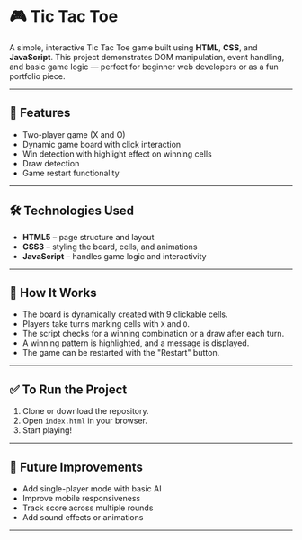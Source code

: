 # 🎮 Tic Tac Toe

A simple, interactive Tic Tac Toe game built using **HTML**, **CSS**, and **JavaScript**. This project demonstrates DOM manipulation, event handling, and basic game logic — perfect for beginner web developers or as a fun portfolio piece.

---

## 🚀 Features

- Two-player game (X and O)
- Dynamic game board with click interaction
- Win detection with highlight effect on winning cells
- Draw detection
- Game restart functionality

---

## 🛠️ Technologies Used

- **HTML5** – page structure and layout  
- **CSS3** – styling the board, cells, and animations  
- **JavaScript** – handles game logic and interactivity

---

## 🧠 How It Works

- The board is dynamically created with 9 clickable cells.
- Players take turns marking cells with `X` and `O`.
- The script checks for a winning combination or a draw after each turn.
- A winning pattern is highlighted, and a message is displayed.
- The game can be restarted with the "Restart" button.

---

## ✅ To Run the Project

1. Clone or download the repository.
2. Open `index.html` in your browser.
3. Start playing!

---

## 🧩 Future Improvements

- Add single-player mode with basic AI
- Improve mobile responsiveness
- Track score across multiple rounds
- Add sound effects or animations

---
